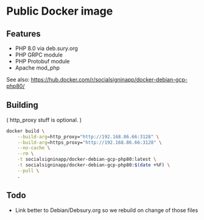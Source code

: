 # Public Docker image

## Features 

 * PHP 8.0 via deb.sury.org
 * PHP GRPC module
 * PHP Protobuf module
 * Apache mod\_php
 
See also: https://hub.docker.com/r/socialsigninapp/docker-debian-gcp-php80/

## Building

( http_proxy stuff is optional. )

```bash
docker build \
    --build-arg=http_proxy="http://192.168.86.66:3128" \
    --build-arg=https_proxy="http://192.168.86.66:3128" \
    --no-cache \
    --rm \
    -t socialsigninapp/docker-debian-gcp-php80:latest \
    -t socialsigninapp/docker-debian-gcp-php80:$(date +%F) \
    --pull \
    .
```

## Todo

 * Link better to Debian/Debsury.org so we rebuild on change of those files
